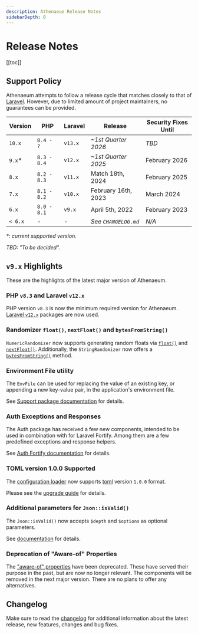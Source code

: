 ```yaml
---
description: Athenaeum Release Notes
sidebarDepth: 0
---
```


# Release Notes

[[toc]]

## Support Policy

Athenaeum attempts to follow a release cycle that matches closely to that of [Laravel](https://laravel.com/docs/11.x/releases).
However, due to limited amount of project maintainers, no guarantees can be provided. 

| Version | PHP         | Laravel | Release              | Security Fixes Until |
|---------|-------------|---------|----------------------|----------------------|
| `10.x`  | `8.4 - ?`   | `v13.x` | _~1st Quarter 2026_  | _TBD_                |
| `9.x`*  | `8.3 - 8.4` | `v12.x` | _~1st Quarter 2025_  | February 2026        |
| `8.x`   | `8.2 - 8.3` | `v11.x` | Match 18th, 2024     | February 2025        |
| `7.x`   | `8.1 - 8.2` | `v10.x` | February 16th, 2023  | March 2024           |
| `6.x`   | `8.0 - 8.1` | `v9.x`  | April 5th, 2022      | February 2023        |
| `< 6.x` | _-_         | _-_     | _See `CHANGELOG.md`_ | _N/A_                |

_*: current supported version._

_TBD: "To be decided"._

## `v9.x` Highlights

These are the highlights of the latest major version of Athenaeum.

### PHP `v8.3` and Laravel `v12.x`

PHP version `v8.3` is now the minimum required version for Athenaeum.
[Laravel `v12.x`](https://laravel.com/docs/12.x/releases) packages are now used.

### Randomizer `float()`, `nextFloat()` and `bytesFromString()`

`NumericRandomizer` now supports generating random floats via [`float()`](./utils/math.md#float)
and [`nextFloat()`](./utils/math.md#nextfloat). Additionally, the `StringRandomizer` now offers a
[`bytesFromString()`](./utils/string.md#bytesfromstring) method.

### Environment File utility

The `EnvFile` can be used for replacing the value of an existing key, or appending a new key-value pair, in the
application's environment file.

See [Support package documentation](./support/env-file.md) for details.

### Auth Exceptions and Responses

The Auth package has received a few new components, intended to be used in combination with for Laravel Fortify.
Among them are a few predefined exceptions and response helpers.

See [Auth Fortify documentation](./auth/fortify/README.md) for details.

### TOML version 1.0.0 Supported

The [configuration loader](./config/README.md) now supports [toml](https://github.com/toml-lang/toml) version `1.0.0` format.

Please see the [upgrade guide](./upgrade-guide.md) for details.

### Additional parameters for `Json::isValid()`  

The `Json::isValid()` now accepts `$depth` and `$options` as optional parameters.

See [documentation](./utils/json.md#validation) for details.

### Deprecation of "Aware-of" Properties

The ["aware-of" properties](support/properties/available-helpers.md) have been deprecated. These have served their purpose in the past, but are now no longer
relevant. The components will be removed in the next major version. There are no plans to offer any alternatives.

## Changelog

Make sure to read the [changelog](https://github.com/aedart/athenaeum/blob/master/CHANGELOG.md) for additional information about the latest release, new features, changes and bug fixes. 
